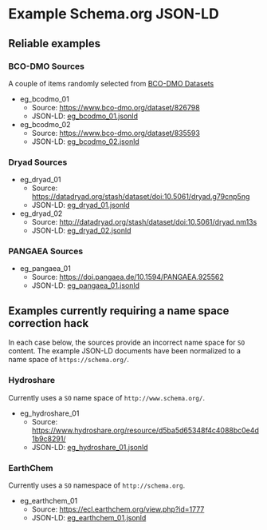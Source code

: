 # Example Schema.org JSON-LD

## Reliable examples

### BCO-DMO Sources

A couple of items randomly selected from [BCO-DMO Datasets](https://www.bco-dmo.org/search/dataset)

- eg_bcodmo_01
  - Source: https://www.bco-dmo.org/dataset/826798
  - JSON-LD: [eg_bcodmo_01.jsonld](eg_01.jsonld)
- eg_bcodmo_02
  - Source: https://www.bco-dmo.org/dataset/835593
  - JSON-LD: [eg_bcodmo_02.jsonld](eg_02.jsonld)

### Dryad Sources

- eg_dryad_01
  - Source: https://datadryad.org/stash/dataset/doi:10.5061/dryad.g79cnp5ng
  - JSON-LD: [eg_dryad_01.jsonld](eg_dryad_01.jsonld)
- eg_dryad_02
  - Source: http://datadryad.org/stash/dataset/doi:10.5061/dryad.nm13s
  - JSON-LD: [eg_dryad_02.jsonld](eg_dryad_02.jsonld)

### PANGAEA Sources

- eg_pangaea_01
  - Source: https://doi.pangaea.de/10.1594/PANGAEA.925562
  - JSON-LD: [eg_pangaea_01.jsonld](eg_pangaea_01.jsonld)

## Examples currently requiring a name space correction hack

In each case below, the sources provide an incorrect name space for `SO` content. The example JSON-LD documents have been normalized to a name space of 
`https://schema.org/`.

### Hydroshare

Currently uses a `SO` name space of `http://www.schema.org/`.

- eg_hydroshare_01
  - Source: https://www.hydroshare.org/resource/d5ba5d65348f4c4088bc0e4d1b9c8291/
  - JSON-LD: [eg_hydroshare_01.jsonld](eg_hydroshare_01.jsonld)

### EarthChem

Currently uses a `SO` namespace of `http://schema.org`.

- eg_earthchem_01
  - Source: https://ecl.earthchem.org/view.php?id=1777
  - JSON-LD: [eg_earthchem_01.jsonld](eg_earthchem_01.jsonld)

